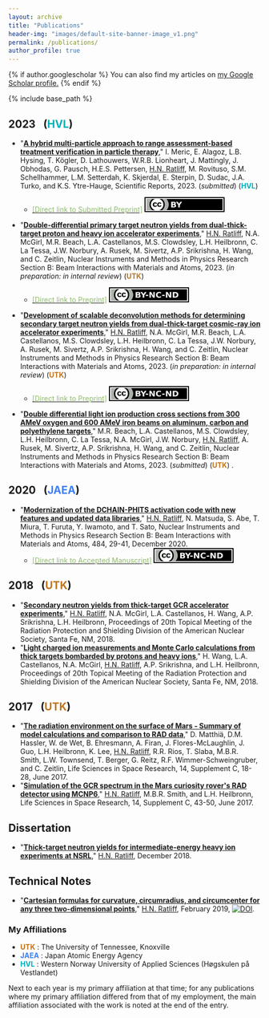 ```yaml
---
layout: archive
title: "Publications"
header-img: "images/default-site-banner-image_v1.png"
permalink: /publications/
author_profile: true
---
```


{% if author.googlescholar %}
  You can also find my articles on <u><a href="{{author.googlescholar}}">my Google Scholar profile</a>.</u>
{% endif %}

{% include base_path %}

2023 &ensp;(<font color="#00aeba">HVL</font>) <!-- &ensp;(<font color="#1F2CCA">JAEA</font><font color="#C1751F">UTK</font>) -->
------


<!-- * "[__PHITS-aided design of a scintillator bar array for neutron and gamma-ray imaging in particle therapy__]()," <u>H.N. Ratliff</u>, T. Kögler, I. Meric, Proceedings of 2022 IEEE NSS MIC RTSD, 2022. (*submitted*) (__<font color="#00aeba">HVL</font>__) -->

* "[__A hybrid multi-particle approach to range assessment-based treatment verification in particle therapy__]()," I. Meric, E. Alagoz, L.B. Hysing, T. Kögler, D. Lathouwers, W.R.B. Lionheart, J. Mattingly, J. Obhodas, G. Pausch, H.E.S. Pettersen, <u>H.N. Ratliff</u>, M. Rovituso, S.M. Schellhammer, L.M. Setterdah, K. Skjerdal, E. Sterpin, D. Sudac, J.A. Turko, and K.S. Ytre-Hauge, Scientific Reports, 2023. (*submitted*) (__<font color="#00aeba">HVL</font>__)
   * [<font color="#90ba6e">[Direct link to Submitted Preprint]</font>](https://doi.org/10.21203/rs.3.rs-2181813/v1) <a rel="license" href="http://creativecommons.org/licenses/by/4.0/"><img alt="Creative Commons License" style="border-width:0" img src="/files/by_tiny.svg"></a>

* "[__Double-differential primary target neutron yields from dual-thick-target proton and heavy ion accelerator experiments__]()," <u>H.N. Ratliff</u>, N.A. McGirl, M.R. Beach, L.A. Castellanos, M.S. Clowdsley, L.H. Heilbronn, C. La Tessa, J.W. Norbury, A. Rusek, M. Sivertz, A.P. Srikrishna, H. Wang, and C. Zeitlin, Nuclear Instruments and Methods in Physics Research Section B: Beam Interactions with Materials and Atoms, 2023. (*in preparation: in internal review*) (__<font color="#C1751F">UTK</font>__)
   * [<font color="#90ba6e">[Direct link to Preprint]</font>](https://hratliff.com/files/NSRL_Front_target_neutron_paper_Preprint.pdf) <a rel="license" href="http://creativecommons.org/licenses/by-nc-nd/4.0/"><img alt="Creative Commons License" style="border-width:0" img src="/files/by-nc-nd_tiny.svg"></a>

* "[__Development of scalable deconvolution methods for determining secondary target neutron yields from dual-thick-target cosmic-ray ion accelerator experiments__]()," <u>H.N. Ratliff</u>, N.A. McGirl, M.R. Beach, L.A. Castellanos, M.S. Clowdsley, L.H. Heilbronn, C. La Tessa, J.W. Norbury, A. Rusek, M. Sivertz, A.P. Srikrishna, H. Wang, and C. Zeitlin, Nuclear Instruments and Methods in Physics Research Section B: Beam Interactions with Materials and Atoms, 2023. (*in preparation: in internal review*) (__<font color="#C1751F">UTK</font>__)
   * [<font color="#90ba6e">[Direct link to Preprint]</font>](https://hratliff.com/files/NSRL_Back_target_neutron_paper_Preprint.pdf) <a rel="license" href="http://creativecommons.org/licenses/by-nc-nd/4.0/"><img alt="Creative Commons License" style="border-width:0" img src="/files/by-nc-nd_tiny.svg"></a>

* "[__Double differential light ion production cross sections from 300 AMeV oxygen and 600 AMeV iron beams on aluminum, carbon and polyethylene targets__]()," M.R. Beach, L.A. Castellanos, M.S. Clowdsley, L.H. Heilbronn, C. La Tessa, N.A. McGirl, J.W. Norbury, <u>H.N. Ratliff</u>, A. Rusek, M. Sivertz, A.P. Srikrishna, H. Wang, and C. Zeitlin, Nuclear Instruments and Methods in Physics Research Section B: Beam Interactions with Materials and Atoms, 2023. (*submitted*) (__<font color="#C1751F">UTK</font>__)
.

2020 &ensp;(<font color="#407ff5">JAEA</font>)
------
* "[__Modernization of the DCHAIN-PHITS activation code with new features and updated data libraries__](https://doi.org/10.1016/j.nimb.2020.10.005)," <u>H.N. Ratliff</u>, N. Matsuda, S. Abe, T. Miura, T. Furuta, Y. Iwamoto, and T. Sato, Nuclear Instruments and Methods in Physics Research Section B: Beam Interactions with Materials and Atoms, 484, 29-41, December 2020.  <!-- (__<font color="#1F2CCA">JAEA</font>__) -->
   * [<font color="#90ba6e">[Direct link to Accepted Manuscript]</font>](https://hratliff.com/files/DCHAIN_improvements_paper_Accepted-Manuscript.pdf) <a rel="license" href="http://creativecommons.org/licenses/by-nc-nd/4.0/"><img alt="Creative Commons License" style="border-width:0" img src="/files/by-nc-nd_tiny.svg"></a>

2018 &ensp;(<font color="#C1751F">UTK</font>)
------
* "[__Secondary neutron yields from thick-target GCR accelerator experiments__]()," <u>H.N. Ratliff</u>, N.A. McGirl, L.A. Castellanos, H. Wang, A.P. Srikrishna, L.H. Heilbronn, Proceedings of 20th Topical Meeting of the Radiation Protection and Shielding Division of the American Nuclear Society, Santa Fe, NM, 2018.
* "[__Light charged ion measurements and Monte Carlo calculations from thick targets bombarded by protons and heavy ions__]()," H. Wang, L.A. Castellanos, N.A. McGirl, <u>H.N. Ratliff</u>, A.P. Srikrishna, and L.H. Heilbronn, Proceedings of 20th Topical Meeting of the Radiation Protection and Shielding Division of the American Nuclear Society, Santa Fe, NM, 2018.

2017 &ensp;(<font color="#C1751F">UTK</font>)
------
* "[__The radiation environment on the surface of Mars - Summary of model calculations and comparison to RAD data__](https://doi.org/10.1016/j.lssr.2017.06.003),"
D. Matthiä, D.M. Hassler, W. de Wet, B. Ehresmann, A. Firan, J. Flores-McLaughlin, J. Guo, L.H. Heilbronn, K. Lee, <u>H.N. Ratliff</u>, R.R. Rios, T. Slaba, M.B.R. Smith, L.W. Townsend, T. Berger, G. Reitz, R.F. Wimmer-Schweingruber, and C. Zeitlin, Life Sciences in Space Research, 14, Supplement C, 18-28, June 2017.
* "[__Simulation of the GCR spectrum in the Mars curiosity rover's RAD detector using MCNP6__](https://doi.org/10.1016/j.lssr.2017.07.003)," <u>H.N. Ratliff</u>, M.B.R. Smith, and L.H. Heilbronn, Life Sciences in Space Research, 14, Supplement C, 43-50, June 2017.

Dissertation
-----
* "[__Thick-target neutron yields for intermediate-energy heavy ion experiments at NSRL__](https://trace.tennessee.edu/utk_graddiss/5323/)," <u>H.N. Ratliff</u>, December 2018.


Technical Notes
-----
* "[__Cartesian formulas for curvature, circumradius, and circumcenter for any three two-dimensional points__](https://hratliff.com/files/curvature_calculations_and_circle_fitting.pdf)," <u>H.N. Ratliff</u>, February 2019, [![DOI](https://zenodo.org/badge/DOI/10.5281/zenodo.2556424.svg)](https://doi.org/10.5281/zenodo.2556424).


### My Affiliations

* __<font color="#C1751F">UTK</font>__ : The University of Tennessee, Knoxville
* __<font color="#407ff5">JAEA</font>__ : Japan Atomic Energy Agency
* __<font color="#00aeba">HVL</font>__ : Western Norway University of Applied Sciences (Høgskulen på Vestlandet)

Next to each year is my primary affiliation at that time; for any publications where my primary affiliation differed from that of my employment, the main affiliation associated with the work is noted at the end of the entry.

